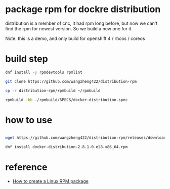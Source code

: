 # package rpm for dockre distribution

distribution is a member of cnc, it had rpm long before, but now we can't find the rpm for newest version. So we build a new one for it.

Note: this is a demo, and only build for openshift 4 / rhcos / coreos

# build step

```bash
dnf install -y rpmdevtools rpmlint

git clone https://github.com/wangzheng422/distribution-rpm

cp -r distribution-rpm/rpmbuild ~/rpmbuild

rpmbuild -bb ./rpmbuild/SPECS/docker-distribution.spec

```

# how to use

```bash

wget https://github.com/wangzheng422/distribution-rpm/releases/download/v2.8.1-0/docker-distribution-2.8.1-0.el8.x86_64.rpm

dnf install docker-distribution-2.8.1-0.el8.x86_64.rpm

```

# reference

- [How to create a Linux RPM package](https://www.redhat.com/sysadmin/create-rpm-package)
